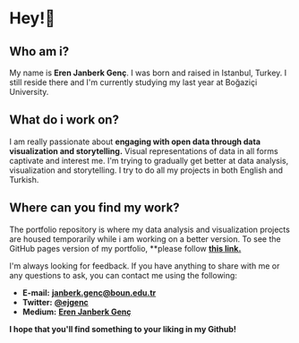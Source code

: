 # Hey!👋

## Who am i?
My name is **Eren Janberk Genç**. I was born and raised in Istanbul, Turkey. I still reside there and I'm currently studying my last year at Boğaziçi University.

## What do i work on?
I am really passionate about **engaging with open data through data visualization and storytelling.** Visual representations of data in all forms captivate and interest me. I'm trying to gradually get better at data analysis, visualization and storytelling. I try to do all my projects in both English and Turkish.

## Where can you find my work?
The portfolio repository is where my data analysis and visualization projects are housed temporarily while i am working on a better version. To see the GitHub pages version of my portfolio, **please follow [**this link.**](https://ejgenc.github.io/portfolio/)

I'm always looking for feedback. If you have anything to share with me or any questions to ask, you can contact me using the following:

* **E-mail:** [**janberk.genc@boun.edu.tr**](#)
* **Twitter:** [**@ejgenc**](https://twitter.com/ejgenc)
* **Medium:** [**Eren Janberk Genç**](https://medium.com/@ejgenc)

**I hope that you'll find something to your liking in my Github!**

